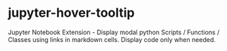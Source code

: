 # jupyter-hover-tooltip
Jupyter Notebook Extension - Display modal python Scripts / Functions / Classes using links in markdown cells. Display code only when needed.
